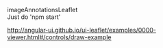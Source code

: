 imageAnnotationsLeaflet   
Just do 'npm start'

http://angular-ui.github.io/ui-leaflet/examples/0000-viewer.html#/controls/draw-example
